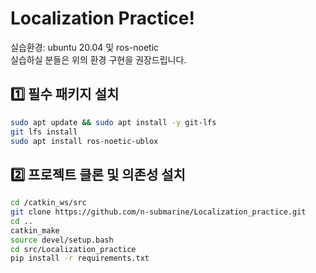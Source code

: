 # Localization Practice!  
실습환경: ubuntu 20.04 및 ros-noetic  
실습하실 분들은 위의 환경 구현을 권장드립니다.   

## 1️⃣ 필수 패키지 설치
```bash
sudo apt update && sudo apt install -y git-lfs  
git lfs install
sudo apt install ros-noetic-ublox
```

## 2️⃣ 프로젝트 클론 및 의존성 설치
```bash
cd /catkin_ws/src  
git clone https://github.com/n-submarine/Localization_practice.git     
cd ..    
catkin_make  
source devel/setup.bash
cd src/Localization_practice
pip install -r requirements.txt
```
